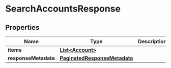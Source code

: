 

# SearchAccountsResponse


## Properties

| Name | Type | Description | Notes |
|------------ | ------------- | ------------- | -------------|
|**items** | [**List&lt;Account&gt;**](Account.md) |  |  [optional] |
|**responseMetadata** | [**PaginatedResponseMetadata**](PaginatedResponseMetadata.md) |  |  [optional] |



